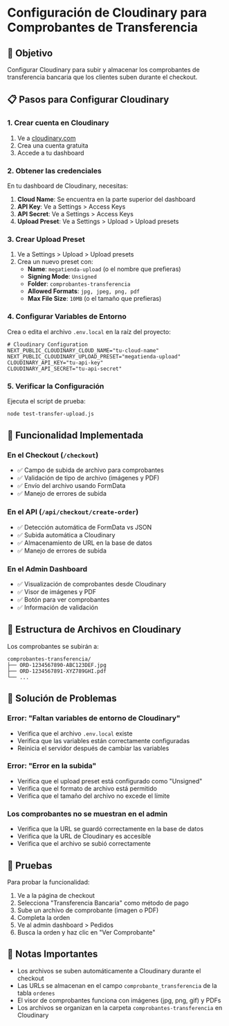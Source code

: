 # Configuración de Cloudinary para Comprobantes de Transferencia

## 🎯 Objetivo
Configurar Cloudinary para subir y almacenar los comprobantes de transferencia bancaria que los clientes suben durante el checkout.

## 📋 Pasos para Configurar Cloudinary

### 1. Crear cuenta en Cloudinary
1. Ve a [cloudinary.com](https://cloudinary.com)
2. Crea una cuenta gratuita
3. Accede a tu dashboard

### 2. Obtener las credenciales
En tu dashboard de Cloudinary, necesitas:

1. **Cloud Name**: Se encuentra en la parte superior del dashboard
2. **API Key**: Ve a Settings > Access Keys
3. **API Secret**: Ve a Settings > Access Keys
4. **Upload Preset**: Ve a Settings > Upload > Upload presets

### 3. Crear Upload Preset
1. Ve a Settings > Upload > Upload presets
2. Crea un nuevo preset con:
   - **Name**: `megatienda-upload` (o el nombre que prefieras)
   - **Signing Mode**: `Unsigned`
   - **Folder**: `comprobantes-transferencia`
   - **Allowed Formats**: `jpg, jpeg, png, pdf`
   - **Max File Size**: `10MB` (o el tamaño que prefieras)

### 4. Configurar Variables de Entorno
Crea o edita el archivo `.env.local` en la raíz del proyecto:

```env
# Cloudinary Configuration
NEXT_PUBLIC_CLOUDINARY_CLOUD_NAME="tu-cloud-name"
NEXT_PUBLIC_CLOUDINARY_UPLOAD_PRESET="megatienda-upload"
CLOUDINARY_API_KEY="tu-api-key"
CLOUDINARY_API_SECRET="tu-api-secret"
```

### 5. Verificar la Configuración
Ejecuta el script de prueba:

```bash
node test-transfer-upload.js
```

## 🔧 Funcionalidad Implementada

### En el Checkout (`/checkout`)
- ✅ Campo de subida de archivo para comprobantes
- ✅ Validación de tipo de archivo (imágenes y PDF)
- ✅ Envío del archivo usando FormData
- ✅ Manejo de errores de subida

### En el API (`/api/checkout/create-order`)
- ✅ Detección automática de FormData vs JSON
- ✅ Subida automática a Cloudinary
- ✅ Almacenamiento de URL en la base de datos
- ✅ Manejo de errores de subida

### En el Admin Dashboard
- ✅ Visualización de comprobantes desde Cloudinary
- ✅ Visor de imágenes y PDF
- ✅ Botón para ver comprobantes
- ✅ Información de validación

## 📁 Estructura de Archivos en Cloudinary

Los comprobantes se subirán a:
```
comprobantes-transferencia/
├── ORD-1234567890-ABC123DEF.jpg
├── ORD-1234567891-XYZ789GHI.pdf
└── ...
```

## 🚨 Solución de Problemas

### Error: "Faltan variables de entorno de Cloudinary"
- Verifica que el archivo `.env.local` existe
- Verifica que las variables están correctamente configuradas
- Reinicia el servidor después de cambiar las variables

### Error: "Error en la subida"
- Verifica que el upload preset está configurado como "Unsigned"
- Verifica que el formato de archivo está permitido
- Verifica que el tamaño del archivo no excede el límite

### Los comprobantes no se muestran en el admin
- Verifica que la URL se guardó correctamente en la base de datos
- Verifica que la URL de Cloudinary es accesible
- Verifica que el archivo se subió correctamente

## 🧪 Pruebas

Para probar la funcionalidad:

1. Ve a la página de checkout
2. Selecciona "Transferencia Bancaria" como método de pago
3. Sube un archivo de comprobante (imagen o PDF)
4. Completa la orden
5. Ve al admin dashboard > Pedidos
6. Busca la orden y haz clic en "Ver Comprobante"

## 📝 Notas Importantes

- Los archivos se suben automáticamente a Cloudinary durante el checkout
- Las URLs se almacenan en el campo `comprobante_transferencia` de la tabla `ordenes`
- El visor de comprobantes funciona con imágenes (jpg, png, gif) y PDFs
- Los archivos se organizan en la carpeta `comprobantes-transferencia` en Cloudinary
